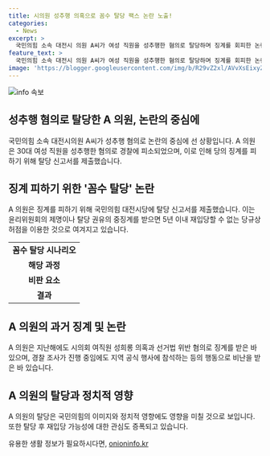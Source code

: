 ```yaml
---
title: 시의원 성추행 의혹으로 꼼수 탈당 팩스 논란 노출!
categories:
  - News
excerpt: >
  국민의힘 소속 대전시 의원 A씨가 여성 직원을 성추행한 혐의로 탈당하며 징계를 회피한 논란이 일었다. A씨는 이미 여직원을 성희롱한 사실이 있었으며, 지난 총선에는 선거법 위반 혐의로 검찰 송치됐다. 이에 대해 A씨의 탈당은 당 규정을 이용한 꼼수 탈당으로 여겨지고 있다. 현재 A씨의 행위에 대한 경찰 조사가 진행 중이며, 과거에 받은 징계 역시 논란이 되고 있다.
feature_text: >
  국민의힘 소속 대전시 의원 A씨가 여성 직원을 성추행한 혐의로 탈당하며 징계를 회피한 논란이 일었다. A씨는 이미 여직원을 성희롱한 사실이 있었으며, 지난 총선에는 선거법 위반 혐의로 검찰 송치됐다. 이에 대해 A씨의 탈당은 당 규정을 이용한 꼼수 탈당으로 여겨지고 있다. 현재 A씨의 행위에 대한 경찰 조사가 진행 중이며, 과거에 받은 징계 역시 논란이 되고 있다.
image: 'https://blogger.googleusercontent.com/img/b/R29vZ2xl/AVvXsEixyZcFfHzMRdzZMjFBmAUKJYCLCGyLL1o632UiGVXcaFdKo_bkvkuCioo0uUKlGfBVcT3P84aROyZIXSBEx3Aw5nCQ3pTgDom1WDC4m8eifvWiAmWEEVb4x6G_l8C0QH225ldMjyaFvpxGEBGNO37VmDTDMHGhJPq73UglMfDca1-0aw/s1600/blogspot.png'
---
```


<p><img src="https://blogger.googleusercontent.com/img/b/R29vZ2xl/AVvXsEixyZcFfHzMRdzZMjFBmAUKJYCLCGyLL1o632UiGVXcaFdKo_bkvkuCioo0uUKlGfBVcT3P84aROyZIXSBEx3Aw5nCQ3pTgDom1WDC4m8eifvWiAmWEEVb4x6G_l8C0QH225ldMjyaFvpxGEBGNO37VmDTDMHGhJPq73UglMfDca1-0aw/s1600/blogspot.png" alt="info 속보" /></p>

<h2 data-ke-size="size26">성추행 혐의로 탈당한 A 의원, 논란의 중심에</h2>

<p data-ke-size="size16">국민의힘 소속 대전시의원 A씨가 성추행 혐의로 논란의 중심에 선 상황입니다. A 의원은 30대 여성 직원을 성추행한 혐의로 경찰에 피소되었으며, 이로 인해 당의 징계를 피하기 위해 탈당 신고서를 제출했습니다.</p>

<h2 data-ke-size="size26">징계 피하기 위한 '꼼수 탈당' 논란</h2>

<p data-ke-size="size16">A 의원은 징계를 피하기 위해 국민의힘 대전시당에 탈당 신고서를 제출했습니다. 이는 윤리위원회의 제명이나 탈당 권유의 중징계를 받으면 5년 이내 재입당할 수 없는 당규상 허점을 이용한 것으로 여겨지고 있습니다.</p>

<table>
  <tr>
    <td style="text-align: center; height: 17px;"><b>꼼수 탈당 시나리오</b></td>
  </tr>
  <tr>
    <td style="text-align: center; height: 17px;"><b>해당 과정</b></td>
  </tr>
  <tr>
    <td style="text-align: center; height: 17px;"><b>비판 요소</b></td>
  </tr>
  <tr>
    <td style="text-align: center; height: 17px;"><b>결과</b></td>
  </tr>
</table>

<h2 data-ke-size="size26">A 의원의 과거 징계 및 논란</h2>

<p data-ke-size="size16">A 의원은 지난해에도 시의회 여직원 성희롱 의혹과 선거법 위반 혐의로 징계를 받은 바 있으며, 경찰 조사가 진행 중임에도 지역 공식 행사에 참석하는 등의 행동으로 비난을 받은 바 있습니다.</p>

<h2 data-ke-size="size26">A 의원의 탈당과 정치적 영향</h2>

<p data-ke-size="size16">A 의원의 탈당은 국민의힘의 이미지와 정치적 영향에도 영향을 미칠 것으로 보입니다. 또한 탈당 후 재입당 가능성에 대한 관심도 증폭되고 있습니다.</p>
유용한 생활 정보가 필요하시다면, <a href="https://onioninfo.kr" rel="dofollow">onioninfo.kr</a>


